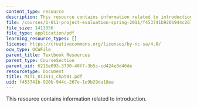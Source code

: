 ```yaml
---
content_type: resource
description: This resource contains information related to introduction.
file: /courses/1-011-project-evaluation-spring-2011/f453741b920b944c267e1e9b29da18ea_MIT1_011S11_chpt01.pdf
file_size: 1413356
file_type: application/pdf
learning_resource_types: []
license: https://creativecommons.org/licenses/by-nc-sa/4.0/
ocw_type: OCWFile
parent_title: Textbook Resources
parent_type: CourseSection
parent_uid: 6215e093-3730-40f7-3b5c-cd424e8d46de
resourcetype: Document
title: MIT1_011S11_chpt01.pdf
uid: f453741b-920b-944c-267e-1e9b29da18ea
---
```

This resource contains information related to introduction.